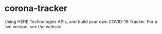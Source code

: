 # corona-tracker
Using HERE Technologies APIs,  and build your own COVID-19 Tracker. For a live version, see the website.
